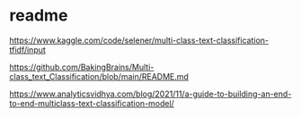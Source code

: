 # readme
https://www.kaggle.com/code/selener/multi-class-text-classification-tfidf/input

https://github.com/BakingBrains/Multi-class_text_Classification/blob/main/README.md

https://www.analyticsvidhya.com/blog/2021/11/a-guide-to-building-an-end-to-end-multiclass-text-classification-model/